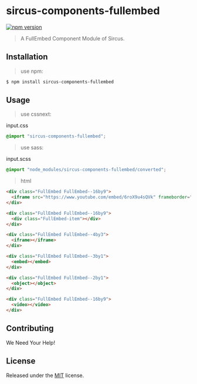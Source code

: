 # sircus-components-fullembed

[![npm version](https://img.shields.io/npm/v/sircus-components-fullembed.svg?style=flat)](https://www.npmjs.com/package/sircus-components-fullembed)

> A FullEmbed Component Module of Sircus.

## Installation

> use npm:

```bash
$ npm install sircus-components-fullembed
```

## Usage

> use cssnext:

input.css
```css
@import "sircus-components-fullembed";
```

> use sass:

input.scss
```css
@import "node_modules/sircus-components-fullembed/converted";
```


> html

```html
<div class="FullEmbed FullEmbed--16by9">
  <iframe src="https://www.youtube.com/embed/6roX9u4sQVk" frameborder="0" allowfullscreen></iframe>
</div>

<div class="FullEmbed FullEmbed--16by9">
  <div class="FullEmbed-item"></div>
</div>

<div class="FullEmbed FullEmbed--4by3">
  <iframe></iframe>
</div>

<div class="FullEmbed FullEmbed--3by1">
  <embed></embed>
</div>

<div class="FullEmbed FullEmbed--2by1">
  <object></object>
</div>

<div class="FullEmbed FullEmbed--16by9">
  <video></video>
</div>
```


## Contributing

We Need Your Help!


## License
Released under the [MIT](https://github.com/sircus/license/blob/master/LICENSE) license.
